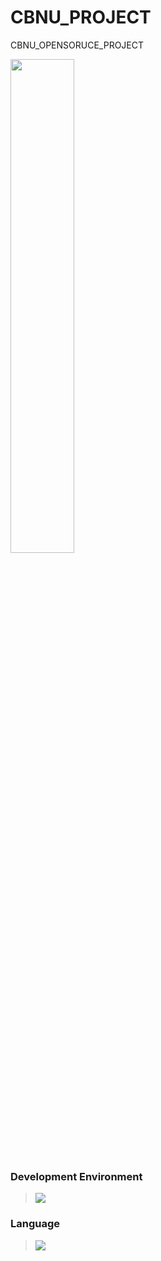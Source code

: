 # CBNU_PROJECT

CBNU_OPENSORUCE_PROJECT

<img src="https://search.pstatic.net/common/?src=http%3A%2F%2Fblogfiles.naver.net%2FMjAyMzAzMjlfMTgx%2FMDAxNjgwMDY1MzU0MDMx.H9vfNIS_h1gKOvTiqoqnnoHXEom4XkCZpnorF6OHtX0g.eMf6WaziRSeX84lrCecURwrijaqHp7A8jvVeDE1-1g4g.PNG.daeguart3%2Fimage.png&type=a340" width="45%" height="45%" />





### Development Environment


 ><img src="https://img.shields.io/badge/VisualStudio-5C2D91?style=flat&logo=visualstudio&logoColor=white"/>


### Language


 ><img src="https://img.shields.io/badge/C++-3776AB?style=flat&logo=C++&logoColor=white"/>
